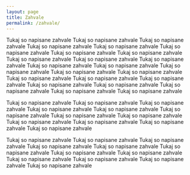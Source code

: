 ```yaml
---
layout: page
title: Zahvale
permalink: /zahvale/
---
```




Tukaj so napisane zahvale Tukaj so napisane zahvale Tukaj so napisane zahvale 
Tukaj so napisane zahvale Tukaj so napisane zahvale Tukaj so napisane zahvale 
Tukaj so napisane zahvale Tukaj so napisane zahvale Tukaj so napisane zahvale 
Tukaj so napisane zahvale Tukaj so napisane zahvale Tukaj so napisane zahvale 
Tukaj so napisane zahvale Tukaj so napisane zahvale Tukaj so napisane zahvale 
Tukaj so napisane zahvale Tukaj so napisane zahvale Tukaj so napisane zahvale 
Tukaj so napisane zahvale Tukaj so napisane zahvale Tukaj so napisane zahvale 
Tukaj so napisane zahvale Tukaj so napisane zahvale Tukaj so napisane zahvale 

Tukaj so napisane zahvale Tukaj so napisane zahvale Tukaj so napisane zahvale 
Tukaj so napisane zahvale Tukaj so napisane zahvale Tukaj so napisane zahvale 
Tukaj so napisane zahvale Tukaj so napisane zahvale Tukaj so napisane zahvale 
Tukaj so napisane zahvale Tukaj so napisane zahvale Tukaj so napisane zahvale 

Tukaj so napisane zahvale Tukaj so napisane zahvale Tukaj so napisane zahvale 
Tukaj so napisane zahvale Tukaj so napisane zahvale Tukaj so napisane zahvale 
Tukaj so napisane zahvale Tukaj so napisane zahvale Tukaj so napisane zahvale 
Tukaj so napisane zahvale Tukaj so napisane zahvale Tukaj so napisane zahvale 
